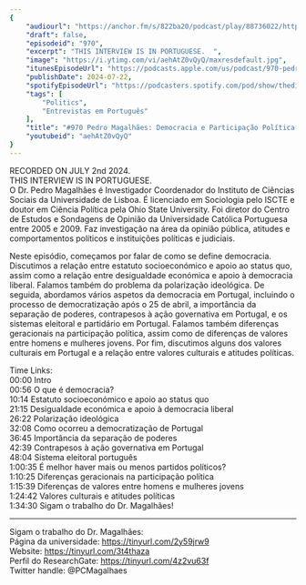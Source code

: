 ```yaml
---
{
	"audiourl": "https://anchor.fm/s/822ba20/podcast/play/88736022/https%3A%2F%2Fd3ctxlq1ktw2nl.cloudfront.net%2Fstaging%2F2024-6-2%2Fa2941951-4302-2b35-b786-a5b49c28dd45.m4a",
	"draft": false,
	"episodeid": "970",
	"excerpt": "THIS INTERVIEW IS IN PORTUGUESE.  ",
	"image": "https://i.ytimg.com/vi/aehAtZ0vQyQ/maxresdefault.jpg",
	"itunesEpisodeUrl": "https://podcasts.apple.com/us/podcast/970-pedro-magalh%C3%A3es-democracia-e-participa%C3%A7%C3%A3o-pol%C3%ADtica/id1451347236?i=1000663011122&uo=4",
	"publishDate": 2024-07-22,
	"spotifyEpisodeUrl": "https://podcasters.spotify.com/pod/show/thedissenter/episodes/970-Pedro-Magalhes-Democracia-e-Participao-Poltica-em-Portugal-e2ligqm",
	"tags": [
		"Politics",
		"Entrevistas em Português"
	],
	"title": "#970 Pedro Magalhães: Democracia e Participação Política em Portugal",
	"youtubeid": "aehAtZ0vQyQ"
}
---
```

RECORDED ON JULY 2nd 2024.  
THIS INTERVIEW IS IN PORTUGUESE.  
O Dr. Pedro Magalhães é Investigador Coordenador do Instituto de Ciências Sociais da Universidade de Lisboa. É licenciado em Sociologia pelo ISCTE e doutor em Ciência Política pela Ohio State University. Foi diretor do Centro de Estudos e Sondagens de Opinião da Universidade Católica Portuguesa entre 2005 e 2009. Faz investigação na área da opinião pública, atitudes e comportamentos políticos e instituições políticas e judiciais.

Neste episódio, começamos por falar de como se define democracia. Discutimos a relação entre estatuto socioeconómico e apoio ao status quo, assim como a relação entre desigualdade económica e apoio à democracia liberal. Falamos também do problema da polarização ideológica. De seguida, abordamos vários aspetos da democracia em Portugal, incluindo o processo de democratização após o 25 de abril, a importância da separação de poderes, contrapesos à ação governativa em Portugal, e os sistemas eleitoral e partidário em Portugal. Falamos também diferenças geracionais na participação política, assim como de diferenças de valores entre homens e mulheres jovens. Por fim, discutimos alguns dos valores culturais em Portugal e a relação entre valores culturais e atitudes políticas.

Time Links:  
<time>00:00</time> Intro  
<time>00:56</time> O que é democracia?  
<time>10:14</time> Estatuto socioeconómico e apoio ao status quo  
<time>21:15</time> Desigualdade económica e apoio à democracia liberal  
<time>26:22</time> Polarização ideológica  
<time>32:08</time> Como ocorreu a democratização de Portugal  
<time>36:45</time> Importância da separação de poderes  
<time>42:39</time> Contrapesos à ação governativa em Portugal  
<time>48:04</time> Sistema eleitoral português  
<time>1:00:35</time> É melhor haver mais ou menos partidos políticos?  
<time>1:10:25</time> Diferenças geracionais na participação política  
<time>1:15:39</time> Diferenças de valores entre homens e mulheres jovens  
<time>1:24:42</time> Valores culturais e atitudes políticas  
<time>1:34:30</time> Sigam o trabalho do Dr. Magalhães!

---

Sigam o trabalho do Dr. Magalhães:  
Página da universidade: https://tinyurl.com/2y59jrw9  
Website: https://tinyurl.com/3t4thaza  
Perfil do ResearchGate: https://tinyurl.com/4z2vu63f  
Twitter handle: @PCMagalhaes
